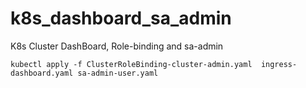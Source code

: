 # k8s_dashboard_sa_admin
K8s Cluster DashBoard, Role-binding and sa-admin
```
kubectl apply -f ClusterRoleBinding-cluster-admin.yaml  ingress-dashboard.yaml sa-admin-user.yaml
```
